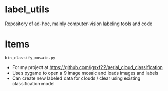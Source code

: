 # label_utils
Repository of ad-hoc, mainly computer-vision labeling tools and code

# Items
`bin_classify_mosaic.py`
  * For my project at https://github.com/igsxf22/aerial_cloud_classification
  * Uses pygame to open a 9 image mosaic and loads images and labels
  * Can create new labeled data for clouds / clear using existing classification model
